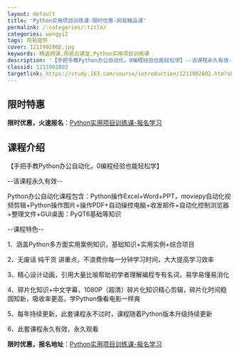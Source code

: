 ```yaml
---
layout: default
title: 'Python实用项目训练课-限时优惠-网易精品课'
permalink: /:categories/:title/
categories: wangyi2
tags: 网易提供
cover: 1211902802.jpg
keywords: 精选网课,网易云课堂,Python实用项目训练课
description: '【手把手教Python办公自动化，0编程经验也能轻松学】--该课程永久有效--Python办公自动化课程包含：Pytho'
classid: 1211902802
targetlink: https://study.163.com/course/introduction/1211902802.htm?share=1&shareId=1025206652&utm_campaign=share&utm_medium=iphoneShare&utm_source=&utm_u=1025206652
---
```


## 限时特惠

**限时优惠，火速报名**：[Python实用项目训练课-报名学习](https://study.163.com/course/introduction/1211902802.htm?share=1&shareId=1025206652&utm_campaign=share&utm_medium=iphoneShare&utm_source=&utm_u=1025206652)

## 课程介绍

【手把手教Python办公自动化，0编程经验也能轻松学】

--该课程永久有效--

Python办公自动化课程包含：Python操作Excel+Word+PPT，moviepy自动化视频剪辑+Python操作图片+操作PDF+自动操控电脑+收发邮件+自动化控制浏览器+整理文件+GUI桌面：PyQT6基础等知识

--课程特色--

1、涵盖Python多方面实用案例知识，基础知识+实用实例+综合项目

2、无废话 纯干货 讲重点，不浪费你每一分钟学习时间，大大提高学习效率

3、精心设计动画，引用大量比喻帮助初学者理解编程专有名词，易学易懂易消化

4、碎片化知识+中文字幕，1080P（超清）碎片化知识精心剪辑，碎片化时间稳固知新，吸收率更高，学Python像看电影一样爽

5、每年持续更新，此套课程永不过时，课程随着Python版本升级持续更新

6、此套课程永久有效，永久观看

**限时优惠，报名地址**：[Python实用项目训练课-报名学习](https://study.163.com/course/introduction/1211902802.htm?share=1&shareId=1025206652&utm_campaign=share&utm_medium=iphoneShare&utm_source=&utm_u=1025206652)

